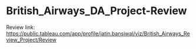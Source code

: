 # British_Airways_DA_Project-Review
Review
link:
https://public.tableau.com/app/profile/jatin.bansiwal/viz/British_Airways_Review_Project/Review

